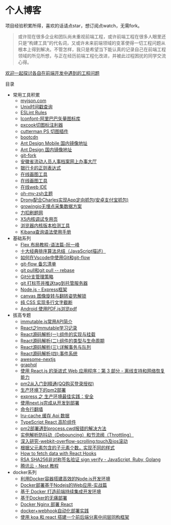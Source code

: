 # 个人博客

项目经验积累所得，喜欢的话请点star，想订阅点watch，无需fork。

> 或许现在很多企业和团队尚未重视前端工程，或许前端工程在很多人眼里还只是“构建工具”的代名词，又或许未来前端领域的变革使得一切工程问题从根本上得到解决。不管怎样，我只是希望当下能认真的记录自己在前端工程领域的所见所想，与正在经历前端工程化改进，并被此过程困扰的同学交流心得。

[欢迎一起探讨各自在前端开发中遇到的工程问题](https://github.com/pmg1989/blog/issues/1)

目录

* 常用工具积累
    * [myjson.com](http://myjson.com/)
    * [Unix时间戳查询](http://tool.chinaz.com/Tools/unixtime.aspx)
    * [ESLint Rules](https://cn.eslint.org/docs/rules/)
    * [Iconfont-阿里巴巴矢量图标库](http://www.iconfont.cn/)
    * [pxcook切图标注利器](http://www.fancynode.com.cn/pxcook)
    * [cutterman PS 切图插件](http://www.cutterman.cn/zh)
    * [bootcdn](http://www.bootcdn.cn/)
    * [Ant Design Mobile 国内镜像地址](http://antd-mobile.gitee.io/docs/react/introduce-cn)
    * [Ant Design 国内镜像地址](http://ant-design.gitee.io/index-cn)
    * [git-fork](https://git-fork.com/)
    * [安徽省流动人员人事档案网上办事大厅](http://www.ahggzp.gov.cn/wr/a/a/wraa_cont.html)
    * [银行卡的正则表达式](https://my.oschina.net/Customs/blog/1526030)
    * [在线画图工具](https://online.visual-paradigm.com/cn/features/flowchart-tool/)
    * [在线画图工具](https://www.processon.com/diagrams)
    * [在线web IDE](https://codesandbox.io)
    * [oh-my-zsh主题](https://github.com/robbyrussell/oh-my-zsh/wiki/Themes)
    * [Drony配合Charles实现App定向抓包(安卓支付宝抓包)](https://www.jianshu.com/p/75b3ad732183)
    * [growingio无埋点采集数据方案](https://accounts.growingio.com/login)
    * [力扣刷题网](https://leetcode-cn.com/jobs/all/)
    * [X5内核调试专用页](https://debugx5.qq.com/)
    * [浏览器内核版本检测工具](https://ie.icoa.cn/?from=groupmessage)
    * [Kibana查询语法使用手册](https://blog.csdn.net/u013958257/article/details/88567581)
* 基础系列
    * [Flex 布局教程-语法篇-阮一峰](http://www.ruanyifeng.com/blog/2015/07/flex-grammar.html)
    * [十大经典排序算法总结（JavaScript描述）](https://www.cnblogs.com/jztan/p/5878630.html)
    * [如何在Vscode中使用Git和git-flow](http://www.xiaolaiwo.com/how-to-use-git-and-git-flow-in-vscode.html)
    * [git-flow 备忘清单](https://danielkummer.github.io/git-flow-cheatsheet/index.zh_CN.html)
    * [git pull和git pull -- rebase](https://blog.csdn.net/losingcarryjie/article/details/78808656)
    * [Git分支管理策略](http://www.ruanyifeng.com/blog/2012/07/git.html)
    * [git 打标签并推送tag到托管服务器](http://yijiebuyi.com/blog/007269d04d5096d9397ce3daf9d84c48.html)
    * [Node.js - Express框架](http://javascript.ruanyifeng.com/nodejs/express.html)
    * [canvas 图像旋转与翻转姿势解锁](https://aotu.io/notes/2017/05/25/canvas-img-rotate-and-flip/index.html)
    * [纯 CSS 实现多行文字截断](https://github.com/happylindz/blog/issues/12)
    * [Android 使用PDF.js浏览pdf](https://www.jianshu.com/p/fec41669acbb)
* 拔高专题
    * [immutable.js常用API简介](https://yq.aliyun.com/articles/69516)
    * [React之Immutable学习记录](http://blog.poetries.top/2017/11/20/react-study-Immutable/)
    * [React源码解析(一):组件的实现与挂载](https://juejin.im/post/5983dfbcf265da3e2f7f32de)
    * [React源码解析(二):组件的类型与生命周期](https://juejin.im/post/59ca03b9518825177c60d10b)
    * [React源码解析(三):详解事务与队列](https://juejin.im/post/59cc4c4bf265da0648446ce0)
    * [React源码解析(四):事件系统](https://juejin.im/post/5a0cf54ff265da43333df2c4)
    * [awesome-nextjs](https://github.com/unicodeveloper/awesome-nextjs)
    * [graphql](http://graphql.cn/)
    * [使用 React.js 的渐进式 Web 应用程序：第 3 部分 - 离线支持和网络恢复能力](https://juejin.im/entry/58350983a22b9d006bbb90d3)
    * [pm2从入门到精通(QQ购买登录授权)](https://www.kancloud.cn/daiji/pm2/395273)
    * [生产环境下的pm2部署](https://www.zybuluo.com/zhenxi/note/512949)
    * [express 之 生产环境最佳实践：安全](http://expressjs.com/zh-cn/advanced/best-practice-security.html)
    * [使用next.js完成从开发到部署](https://juejin.im/post/5b08078b51882538ad3f163d)
    * [命令行翻墙](https://bitbucket.org/yuetsh/blog/wiki/2018/%E5%BC%80%E5%90%AF%E5%91%BD%E4%BB%A4%E8%A1%8C%E7%BF%BB%E5%A2%99)
    * [lru-cache 缓存 Api 数据](https://www.mmxiaowu.com/article/58666e94b31b4b0734dd01be)
    * [TypeScript React 高阶组件](https://medium.com/@jrwebdev/react-higher-order-component-patterns-in-typescript-42278f7590fb)
    * [pm2部署遇到process.cwd报错的解决方法](http://ju.outofmemory.cn/entry/300329)
    * [实例解析防抖动（Debouncing）和节流阀（Throttling）](https://jinlong.github.io/2016/04/24/Debouncing-and-Throttling-Explained-Through-Examples/)
    * [深入研究-webkit-overflow-scrolling:touch及ios滚动](https://www.cnblogs.com/xiahj/p/8036419.html)
    * [根据父元素包含的子元素个数，实现不同的样式](https://segmentfault.com/a/1190000010359642)
    * [How to fetch data with React Hooks](https://www.robinwieruch.de/react-hooks-fetch-data/)
    * [RSA SHA256非对称签名验证 sign verify - JavaScript, Ruby, Golang](https://www.jianshu.com/p/46d0170dc937)
    * [腾讯云 - Nest 教程](https://cloud.tencent.com/developer/doc/1281)
* docker系列
    * [利用Docker容器搭建高效的Node.js开发环境](https://yalishizhude.github.io/2017/08/10/docker4node/)
    * [Docker部署基于Nodejs的Web应用-实战篇](https://segmentfault.com/a/1190000010541792)
    * [基于 Docker 打造前端持续集成开发环境](https://juejin.im/post/5a142d7b6fb9a0451170c2c7)
    * [基于Docker的无痛部署](https://minghe.me/2017-01-16-%E5%9F%BA%E4%BA%8EDocker%E7%9A%84%E6%97%A0%E7%97%9B%E9%83%A8%E7%BD%B2.html)
    * [Docker Nginx 部署 React](https://segmentfault.com/a/1190000010415158)
    * [docker+webhook自动化部署实践](https://zhuanlan.zhihu.com/p/26877434)
    * [使用 koa 和 react 搭建一个前后端分离中间层同构框架](http://aemoe.listenlite.com/2017/05/18/How%20to%20build/)
